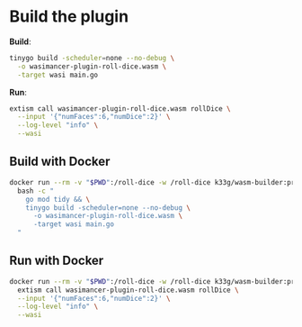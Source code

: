 # Build the plugin

**Build**:
```bash
tinygo build -scheduler=none --no-debug \
  -o wasimancer-plugin-roll-dice.wasm \
  -target wasi main.go
```

**Run**:
```bash
extism call wasimancer-plugin-roll-dice.wasm rollDice \
  --input '{"numFaces":6,"numDice":2}' \
  --log-level "info" \
  --wasi
```

## Build with Docker

```bash
docker run --rm -v "$PWD":/roll-dice -w /roll-dice k33g/wasm-builder:preview \
  bash -c "
    go mod tidy && \
    tinygo build -scheduler=none --no-debug \
      -o wasimancer-plugin-roll-dice.wasm \
      -target wasi main.go
  "
```


## Run with Docker

```bash
docker run --rm -v "$PWD":/roll-dice -w /roll-dice k33g/wasm-builder:preview \
  extism call wasimancer-plugin-roll-dice.wasm rollDice \
  --input '{"numFaces":6,"numDice":2}' \
  --log-level "info" \
  --wasi
```